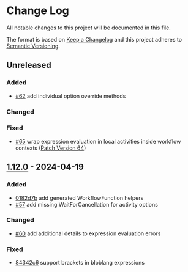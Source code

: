 
# Change Log
All notable changes to this project will be documented in this file.
 
The format is based on [Keep a Changelog](http://keepachangelog.com/)
and this project adheres to [Semantic Versioning](http://semver.org/).
 
## Unreleased
 
### Added

- [#62](https://github.com/cludden/protoc-gen-go-temporal/pull/62) add individual option override methods
 
### Changed
 
### Fixed

- [#65](https://github.com/cludden/protoc-gen-go-temporal/pull/65) wrap expression evaluation in local activities inside workflow contexts ([Patch Version 64](https://cludden.github.io/protoc-gen-go-temporal/docs/guides/patches#pv_64-expression-evaluation-local-activity))
 
## [1.12.0](https://github.com/cludden/protoc-gen-go-temporal/releases/tag/v1.12.0) - 2024-04-19
 
### Added

- [0182d7b](https://github.com/cludden/protoc-gen-go-temporal/commit/0182d7bec153fb71636592bbf3a266937fe8bc97) add generated WorkflowFunction helpers
- [#57](https://github.com/cludden/protoc-gen-go-temporal/pull/57) add missing WaitForCancellation for activity options
 
### Changed
  
- [#60](https://github.com/cludden/protoc-gen-go-temporal/pull/60) add additional details to expression evaluation errors
 
### Fixed
 
- [84342c6](https://github.com/cludden/protoc-gen-go-temporal/commit/84342c6e9d6907bf080666572b100561964a4715) support brackets in bloblang expressions
